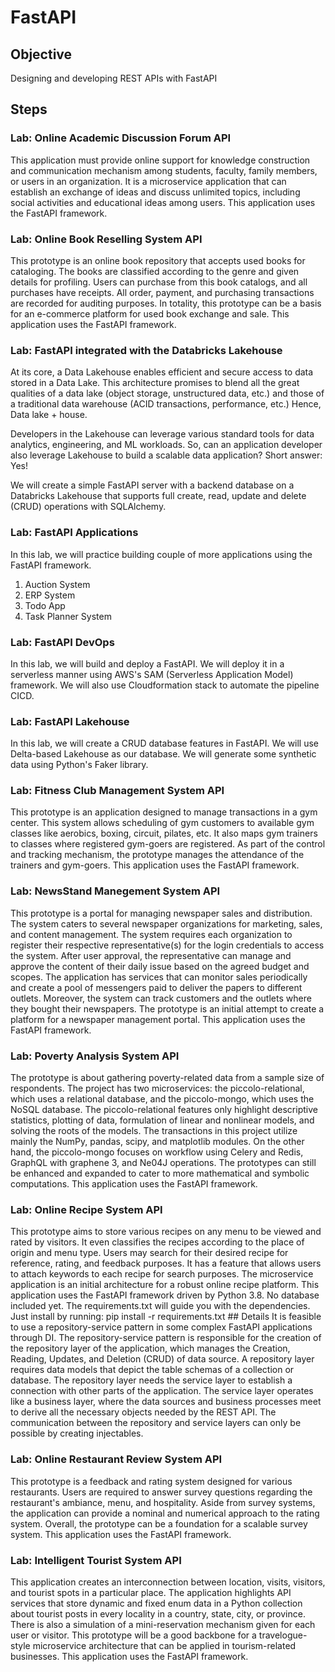 # FastAPI

## Objective

Designing and developing REST APIs with FastAPI

## Steps

### Lab: Online Academic Discussion Forum API

This application must provide online support for knowledge construction and communication mechanism among students, faculty, family members, or users in an organization. It is a microservice application that can establish an exchange of ideas and discuss unlimited topics, including social activities and educational ideas among users. This application uses the FastAPI framework.

### Lab: Online Book Reselling System API

This prototype is an online book repository that accepts used books for cataloging. The books are classified according to the genre and given details for profiling. Users can purchase from this book catalogs, and all purchases have receipts. All order, payment, and purchasing transactions are recorded for auditing purposes. In totality, this prototype can be a basis for an e-commerce platform for used book exchange and sale. This application uses the FastAPI framework.

### Lab: FastAPI integrated with the Databricks Lakehouse

At its core, a Data Lakehouse enables efficient and secure access to data stored in a Data Lake. This architecture promises to blend all the great qualities of a data lake (object storage, unstructured data, etc.) and those of a traditional data warehouse (ACID transactions, performance, etc.) Hence, Data lake + house.

Developers in the Lakehouse can leverage various standard tools for data analytics, engineering, and ML workloads. So, can an application developer also leverage Lakehouse to build a scalable data application? Short answer: Yes!

We will create a simple FastAPI server with a backend database on a Databricks Lakehouse that supports full create, read, update and delete (CRUD) operations with SQLAlchemy.

### Lab: FastAPI Applications

In this lab, we will practice building couple of more applications using the FastAPI framework.

1. Auction System
2. ERP System
3. Todo App
4. Task Planner System

### Lab: FastAPI DevOps

In this lab, we will build and deploy a FastAPI. We will deploy it in a serverless manner using AWS's SAM (Serverless Application Model) framework. We will also use Cloudformation stack to automate the pipeline CICD.

### Lab: FastAPI Lakehouse

In this lab, we will create a CRUD database features in FastAPI. We will use Delta-based Lakehouse as our database. We will generate some synthetic data using Python's Faker library.

### Lab: Fitness Club Management System API

This prototype is an application designed to manage transactions in a gym center. This system allows scheduling of gym customers to available gym classes like aerobics, boxing, circuit, pilates, etc. It also maps gym trainers to classes where registered gym-goers are registered. As part of the control and tracking mechanism, the prototype manages the attendance of the trainers and gym-goers. This application uses the FastAPI framework.

### Lab: NewsStand Manegement System API

This prototype is a portal for managing newspaper sales and distribution. The system caters to several newspaper organizations for marketing, sales, and content management. The system requires each organization to register their respective representative(s) for the login credentials to access the system. After user approval, the representative can manage and approve the content of their daily issue based on the agreed budget and scopes. The application has services that can monitor sales periodically and create a pool of messengers paid to deliver the papers to different outlets. Moreover, the system can track customers and the outlets where they bought their newspapers. The prototype is an initial attempt to create a platform for a newspaper management portal. This application uses the FastAPI framework.

### Lab: Poverty Analysis System API

The prototype is about gathering poverty-related data from a sample size of respondents. The project has two microservices: the piccolo-relational, which uses a relational database, and the piccolo-mongo, which uses the NoSQL database. The piccolo-relational features only highlight descriptive statistics, plotting of data, formulation of linear and nonlinear models, and solving the roots of the models. The transactions in this project utilize mainly the NumPy, pandas, scipy, and matplotlib modules. On the other hand, the piccolo-mongo focuses on workflow using Celery and Redis, GraphQL with graphene 3, and Ne04J operations. The prototypes can still be enhanced and expanded to cater to more mathematical and symbolic computations. This application uses the FastAPI framework.

### Lab: Online Recipe System API

This prototype aims to store various recipes on any menu to be viewed and rated by visitors. It even classifies the recipes according to the place of origin and menu type. Users may search for their desired recipe for reference, rating, and feedback purposes. It has a feature that allows users to attach keywords to each recipe for search purposes. The microservice application is an initial architecture for a robust online recipe platform. This application uses the FastAPI framework driven by Python 3.8. No database included yet. The requirements.txt will guide you with the dependencies. Just install by running: pip install -r requirements.txt ## Details It is feasible to use a repository-service pattern in some complex FastAPI applications through DI. The repository-service pattern is responsible for the creation of the repository layer of the application, which manages the Creation, Reading, Updates, and Deletion (CRUD) of data source. A repository layer requires data models that depict the table schemas of a collection or database. The repository layer needs the service layer to establish a connection with other parts of the application. The service layer operates like a business layer, where the data sources and business processes meet to derive all the necessary objects needed by the REST API. The communication between the repository and service layers can only be possible by creating injectables.

### Lab: Online Restaurant Review System API

This prototype is a feedback and rating system designed for various restaurants. Users are required to answer survey questions regarding the restaurant's ambiance, menu, and hospitality. Aside from survey systems, the application can provide a nominal and numerical approach to the rating system. Overall, the prototype can be a foundation for a scalable survey system. This application uses the FastAPI framework.

### Lab: Intelligent Tourist System API

This application creates an interconnection between location, visits, visitors, and tourist spots in a particular place. The application highlights API services that store dynamic and fixed enum data in a Python collection about tourist posts in every locality in a country, state, city, or province. There is also a simulation of a mini-reservation mechanism given for each user or visitor. This prototype will be a good backbone for a travelogue-style microservice architecture that can be applied in tourism-related businesses. This application uses the FastAPI framework.